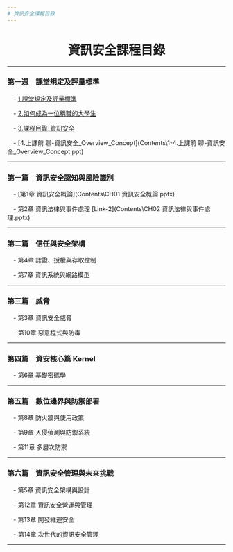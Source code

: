 ```yaml
---
# 資訊安全課程目錄
---
```

<div align="center">
	<h1>資訊安全課程目錄</h1>
</div>

---

### 第一週　課堂規定及評量標準

&emsp;-  [1.課堂規定及評量標準](Contents\1-1.課堂規定及評量標準.pptx)

&emsp;-  [2.如何成為一位稱職的大學生](Contents\1-2.如何成為一位稱職的大學生.pptx)

&emsp;-  [3.課程目錄_資訊安全](Contents\1-3.課程目錄_資訊安全.ppt)

&emsp;-  [4.上課前 聊-資訊安全_Overview_Concept](Contents\1-4.上課前 聊-資訊安全_Overview_Concept.ppt)

---

### 第一篇　資訊安全認知與風險識別

&emsp;- [第1章 資訊安全概論](Contents\CH01 資訊安全概論.pptx)

&emsp;- 第2章 資訊法律與事件處理  [Link-2](Contents\CH02 資訊法律與事件處理.pptx)

---

### 第二篇　信任與安全架構

&emsp;- 第4章 認證、授權與存取控制

&emsp;- 第7章 資訊系統與網路模型

---

### 第三篇　威脅

&emsp;- 第3章 資訊安全威脅

&emsp;- 第10章 惡意程式與防毒

---

### 第四篇　資安核心篇 Kernel

&emsp;- 第6章 基礎密碼學

---

### 第五篇　數位邊界與防禦部署

&emsp;- 第8章 防火牆與使用政策

&emsp;- 第9章 入侵偵測與防禦系統

&emsp;- 第11章 多層次防禦

---

### 第六篇　資訊安全管理與未來挑戰

&emsp;- 第5章 資訊安全架構與設計

&emsp;- 第12章 資訊安全營運與管理

&emsp;- 第13章 開發維運安全

&emsp;- 第14章 次世代的資訊安全管理

---
